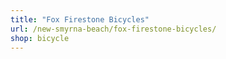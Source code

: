 ```yaml
---
title: "Fox Firestone Bicycles"
url: /new-smyrna-beach/fox-firestone-bicycles/
shop: bicycle
---
```

